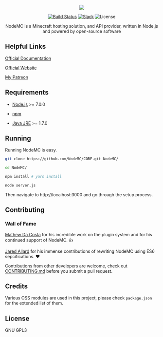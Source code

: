 <p align="center"><img src="https://avatars0.githubusercontent.com/u/17482389?v=3&s=150" /></p>

<p align="center">
  <a href="http://nodemc.space:8080/job/NodeMC/"><img src="http://ci.nodemc.space/buildStatus/icon?job=NodeMC" alt="Build Status" /></a>
  <a href="https://nodemc.space/slack"><img src="https://img.shields.io/badge/slack-community-brightgreen.svg" alt="Slack" /></a>
  <img src="https://img.shields.io/badge/license-GPL3-brightgrreen.svg" alt="License" />
</p>

<p align="center">NodeMC is a Minecraft hosting solution, and API provider, written in Node.js and powered by open-source software</p>


## Helpful Links

[Official Documentation](https://nodemc.space/docs)

[Official Website](https://nodemc.space)

[My Patreon](https://www.patreon.com/gmemstr?ty=h)

## Requirements

- [Node.js](https://nodejs.org/en/) >= 7.0.0

- [npm](https://www.npmjs.com/)

- [Java JRE](https://www.java.com/en/) >= 1.7.0

## Running

Running NodeMC is easy.

```bash
git clone https://github.com/NodeMC/CORE.git NodeMC/

cd NodeMC/

npm install # yarn install

node server.js
```

Then navigate to http://localhost:3000 and go through the setup process.

## Contributing

### Wall of Fame

[Mathew Da Costa](https://github.com/md678685) for his incredible work on the plugin system
and for his continued support of NodeMC. :thumbsup:

[Jared Allard](https://github.com/jaredallard) for his immense contributions of rewriting NodeMC
using ES6 sepcifications. :heart:

Contributions from other developers are welcome, check out [CONTRIBUTING.md](https://github.com/nodemc/core/tree/v6-optimize/.github/CONTRIBUTING.md) before you submit a pull request.

## Credits

Various OSS modules are used in this project, please check `package.json` for the extended list of them.

## License

GNU GPL3
